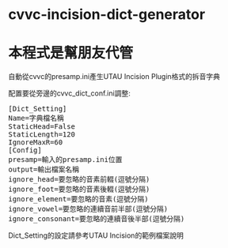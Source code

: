# cvvc-incision-dict-generator
# 本程式是幫朋友代管

自動從cvvc的presamp.ini產生UTAU Incision Plugin格式的拆音字典  

配置要從旁邊的cvvc_dict_conf.ini調整:  
<pre>
[Dict_Setting]
Name=字典檔名稱
StaticHead=False
StaticLength=120
IgnoreMaxR=60
[Config]
presamp=輸入的presamp.ini位置
output=輸出檔案名稱
ignore_head=要忽略的音素前輟(逗號分隔)
ignore_foot=要忽略的音素後輟(逗號分隔)
ignore_element=要忽略的音素(逗號分隔)
ignore_vowel=要忽略的連續音前半部(逗號分隔)
ignore_consonant=要忽略的連續音後半部(逗號分隔)
</pre>
Dict_Setting的設定請參考UTAU Incision的範例檔案說明
